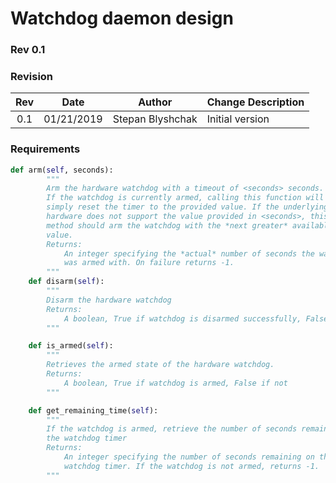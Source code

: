 # Watchdog daemon design #

### Rev 0.1 ###

### Revision ###

 | Rev |     Date    |       Author       | Change Description                |
 |:---:|:-----------:|:------------------:|-----------------------------------|
 | 0.1 |  01/21/2019           |      Stepan Blyshchak      | Initial version        |
 
### Requirements ###

```python
def arm(self, seconds):
        """
        Arm the hardware watchdog with a timeout of <seconds> seconds.
        If the watchdog is currently armed, calling this function will
        simply reset the timer to the provided value. If the underlying
        hardware does not support the value provided in <seconds>, this
        method should arm the watchdog with the *next greater* available
        value.
        Returns:
            An integer specifying the *actual* number of seconds the watchdog
            was armed with. On failure returns -1.
        """
    def disarm(self):
        """
        Disarm the hardware watchdog
        Returns:
            A boolean, True if watchdog is disarmed successfully, False if not
        """

    def is_armed(self):
        """
        Retrieves the armed state of the hardware watchdog.
        Returns:
            A boolean, True if watchdog is armed, False if not
        """

    def get_remaining_time(self):
        """
        If the watchdog is armed, retrieve the number of seconds remaining on
        the watchdog timer
        Returns:
            An integer specifying the number of seconds remaining on thei
            watchdog timer. If the watchdog is not armed, returns -1.
        """
```

	
